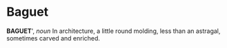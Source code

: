 # Baguet

**BAGUET**', _noun_ In architecture, a little round molding, less than an astragal, sometimes carved and enriched.
